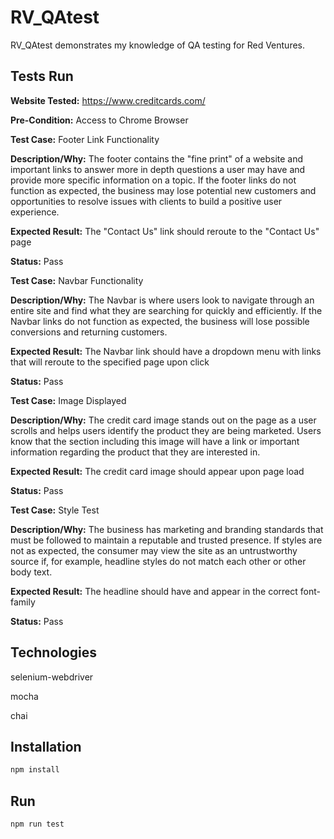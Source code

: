 # RV_QAtest

RV_QAtest demonstrates my knowledge of QA testing for Red Ventures. 

## Tests Run

**Website Tested:** https://www.creditcards.com/

**Pre-Condition:** Access to Chrome Browser



**Test Case:** Footer Link Functionality

**Description/Why:** The footer contains the "fine print" of a website and important links to answer more in depth questions a user may have and provide more specific information on a topic. If the footer links do not function as expected, the business may lose potential new customers and opportunities to resolve issues with clients to build a positive user experience. 

**Expected Result:** The "Contact Us" link should reroute to the "Contact Us" page

**Status:** Pass


**Test Case:** Navbar Functionality

**Description/Why:** The Navbar is where users look to navigate through an entire site and find what they are searching for quickly and efficiently. If the Navbar links do not function as expected, the business will lose possible conversions and returning customers. 

**Expected Result:** The Navbar link should have a dropdown menu with links that will reroute to the specified page upon click

**Status:** Pass


**Test Case:** Image Displayed

**Description/Why:** The credit card image stands out on the page as a user scrolls and helps users identify the product they are being marketed. Users know that the section including this image will have a link or important information regarding the product that they are interested in. 

**Expected Result:** The credit card image should appear upon page load

**Status:** Pass


**Test Case:** Style Test

**Description/Why:** The business has marketing and branding standards that must be followed to maintain a reputable and trusted presence. If styles are not as expected, the consumer may view the site as an untrustworthy source if, for example, headline styles do not match each other or other body text.

**Expected Result:** The headline should have and appear in the correct font-family

**Status:** Pass

## Technologies

selenium-webdriver

mocha

chai

## Installation

```bash
npm install
```

## Run

```bash
npm run test
```
